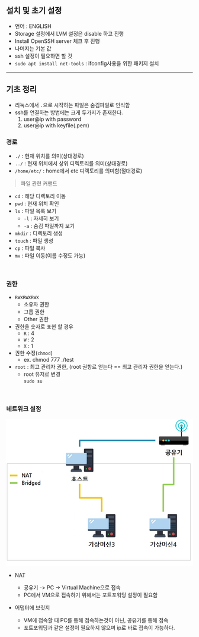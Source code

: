 ## 설치 및 초기 설정
- 언어 : ENGLISH
- Storage 설정에서 LVM 설정은 disable 하고 진행
- Install OpenSSH server 체크 후 진행
- 나머지는 기본 값
- ssh 설정이 필요하면 할 것
- ``` sudo apt install net-tools ``` : ifconfig사용을 위한 패키지 설치

<hr>

## 기초 정리
- 리눅스에서 `.`으로 시작하는 파일은 숨김파일로 인식함
- ssh를 연결하는 방법에는 크게 두가지가 존재한다.
  1. user@ip with password
  2. user@ip with keyfile(.pem)

### 경로
  - `./` : 현재 위치를 의미(상대경로)
  - `../` : 현재 위치에서 상위 디렉토리를 의미(상대경로)
  - `/home/etc/` : home에서 etc 디렉토리를 의미함(절대경로)
  > 파일 관련 커맨드
  - `cd` : 해당 디렉토리 이동
  - `pwd` : 현재 위치 확인
  - `ls` : 파일 목록 보기
    - `-l` : 자세히 보기
    - `-a` : 숨김 파일까지 보기
  - `mkdir` : 디렉토리 생성
  - `touch` : 파일 생성
  - `cp` : 파일 복사
  - `mv` : 파일 이동(이름 수정도 가능)

<br>

### 권한
  - `RWXRWXRWX`
    - 소유자 권한
    - 그룹 권한
    - Other 권한
  - 권한을 숫자로 표현 할 경우
    - `R` : 4
    - `W` : 2
    - `X` : 1
  - 권한 수정(`chmod`)
    - ex. chmod 777 ./test
  - `root` : 최고 관리자 권한, (root 권항르 얻는다 == 최고 관리자 권한을 얻는다.)
    - root 유저로 변경  <br>
    `sudo su`
<br>

### 네트워크 설정
![NAT_어댑터에브릿지.png](./img/NAT_어댑터에브릿지.png)  <br>
- NAT
  - 공유기 -> PC -> Virtual Machine으로 접속
  - PC에서 VM으로 접속하기 위해서는 포트포워딩 설정이 필요함

- 어댑터에 브릿지
  - VM에 접속할 때 PC를 통해 접속하는것이 아닌, 공유기를 통해 접속
  - 포트포워딩과 같은 설정이 필요하지 않으며 ip로 바로 접속이 가능하다.